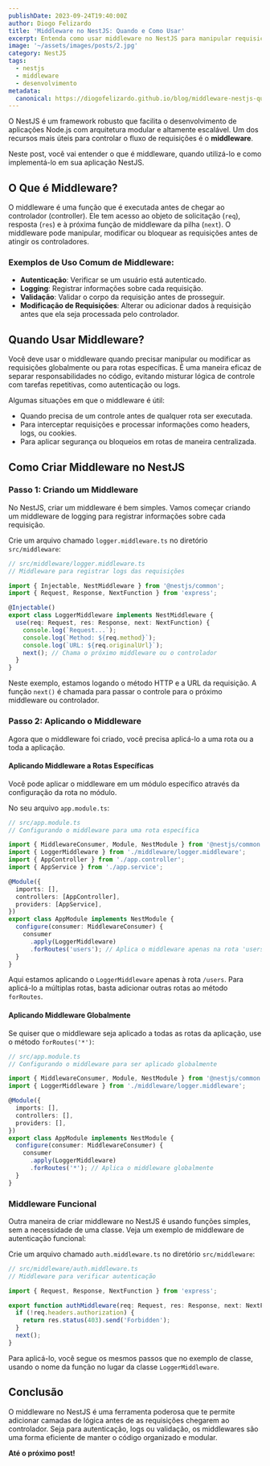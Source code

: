 ```yaml
---
publishDate: 2023-09-24T19:40:00Z
author: Diogo Felizardo
title: 'Middleware no NestJS: Quando e Como Usar'
excerpt: Entenda como usar middleware no NestJS para manipular requisições antes de atingir o controller, com exemplos práticos de implementação.
image: '~/assets/images/posts/2.jpg'
category: NestJS
tags:
  - nestjs
  - middleware
  - desenvolvimento
metadata:
  canonical: https://diogofelizardo.github.io/blog/middleware-nestjs-quando-e-como-usar
---
```


O NestJS é um framework robusto que facilita o desenvolvimento de aplicações Node.js com arquitetura modular e altamente escalável. Um dos recursos mais úteis para controlar o fluxo de requisições é o **middleware**.

Neste post, você vai entender o que é middleware, quando utilizá-lo e como implementá-lo em sua aplicação NestJS.

## O Que é Middleware?

O middleware é uma função que é executada antes de chegar ao controlador (controller). Ele tem acesso ao objeto de solicitação (`req`), resposta (`res`) e à próxima função de middleware da pilha (`next`). O middleware pode manipular, modificar ou bloquear as requisições antes de atingir os controladores.

### Exemplos de Uso Comum de Middleware:
- **Autenticação**: Verificar se um usuário está autenticado.
- **Logging**: Registrar informações sobre cada requisição.
- **Validação**: Validar o corpo da requisição antes de prosseguir.
- **Modificação de Requisições**: Alterar ou adicionar dados à requisição antes que ela seja processada pelo controlador.

## Quando Usar Middleware?

Você deve usar o middleware quando precisar manipular ou modificar as requisições globalmente ou para rotas específicas. É uma maneira eficaz de separar responsabilidades no código, evitando misturar lógica de controle com tarefas repetitivas, como autenticação ou logs.

Algumas situações em que o middleware é útil:
- Quando precisa de um controle antes de qualquer rota ser executada.
- Para interceptar requisições e processar informações como headers, logs, ou cookies.
- Para aplicar segurança ou bloqueios em rotas de maneira centralizada.

## Como Criar Middleware no NestJS

### Passo 1: Criando um Middleware

No NestJS, criar um middleware é bem simples. Vamos começar criando um middleware de logging para registrar informações sobre cada requisição.

Crie um arquivo chamado `logger.middleware.ts` no diretório `src/middleware`:

```typescript
// src/middleware/logger.middleware.ts
// Middleware para registrar logs das requisições

import { Injectable, NestMiddleware } from '@nestjs/common';
import { Request, Response, NextFunction } from 'express';

@Injectable()
export class LoggerMiddleware implements NestMiddleware {
  use(req: Request, res: Response, next: NextFunction) {
    console.log(`Request...`);
    console.log(`Method: ${req.method}`);
    console.log(`URL: ${req.originalUrl}`);
    next(); // Chama o próximo middleware ou o controlador
  }
}
```

Neste exemplo, estamos logando o método HTTP e a URL da requisição. A função `next()` é chamada para passar o controle para o próximo middleware ou controlador.

### Passo 2: Aplicando o Middleware

Agora que o middleware foi criado, você precisa aplicá-lo a uma rota ou a toda a aplicação.

#### Aplicando Middleware a Rotas Específicas

Você pode aplicar o middleware em um módulo específico através da configuração da rota no módulo.

No seu arquivo `app.module.ts`:

```typescript
// src/app.module.ts
// Configurando o middleware para uma rota específica

import { MiddlewareConsumer, Module, NestModule } from '@nestjs/common';
import { LoggerMiddleware } from './middleware/logger.middleware';
import { AppController } from './app.controller';
import { AppService } from './app.service';

@Module({
  imports: [],
  controllers: [AppController],
  providers: [AppService],
})
export class AppModule implements NestModule {
  configure(consumer: MiddlewareConsumer) {
    consumer
      .apply(LoggerMiddleware)
      .forRoutes('users'); // Aplica o middleware apenas na rota 'users'
  }
}
```

Aqui estamos aplicando o `LoggerMiddleware` apenas à rota `/users`. Para aplicá-lo a múltiplas rotas, basta adicionar outras rotas ao método `forRoutes`.

#### Aplicando Middleware Globalmente

Se quiser que o middleware seja aplicado a todas as rotas da aplicação, use o método `forRoutes('*')`:

```typescript
// src/app.module.ts
// Configurando o middleware para ser aplicado globalmente

import { MiddlewareConsumer, Module, NestModule } from '@nestjs/common';
import { LoggerMiddleware } from './middleware/logger.middleware';

@Module({
  imports: [],
  controllers: [],
  providers: [],
})
export class AppModule implements NestModule {
  configure(consumer: MiddlewareConsumer) {
    consumer
      .apply(LoggerMiddleware)
      .forRoutes('*'); // Aplica o middleware globalmente
  }
}
```

### Middleware Funcional

Outra maneira de criar middleware no NestJS é usando funções simples, sem a necessidade de uma classe. Veja um exemplo de middleware de autenticação funcional:

Crie um arquivo chamado `auth.middleware.ts` no diretório `src/middleware`:

```typescript
// src/middleware/auth.middleware.ts
// Middleware para verificar autenticação

import { Request, Response, NextFunction } from 'express';

export function authMiddleware(req: Request, res: Response, next: NextFunction) {
  if (!req.headers.authorization) {
    return res.status(403).send('Forbidden');
  }
  next();
}
```

Para aplicá-lo, você segue os mesmos passos que no exemplo de classe, usando o nome da função no lugar da classe `LoggerMiddleware`.

## Conclusão

O middleware no NestJS é uma ferramenta poderosa que te permite adicionar camadas de lógica antes de as requisições chegarem ao controlador. Seja para autenticação, logs ou validação, os middlewares são uma forma eficiente de manter o código organizado e modular.

**Até o próximo post!**